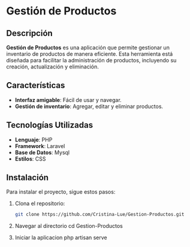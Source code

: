 # Gestión de Productos


## Descripción

**Gestión de Productos** es una aplicación que permite gestionar un inventario de productos de manera eficiente. Esta herramienta está diseñada para facilitar la administración de productos, incluyendo su creación, actualización y eliminación.

## Características

- **Interfaz amigable**: Fácil de usar y navegar.
- **Gestión de inventario**: Agregar, editar y eliminar productos.

## Tecnologías Utilizadas

- **Lenguaje**: PHP
- **Framework**: Laravel
- **Base de Datos**: Mysql
- **Estilos**: CSS

## Instalación

Para instalar el proyecto, sigue estos pasos:

1. Clona el repositorio:
   ```bash
   git clone https://github.com/Cristina-Lue/Gestion-Productos.git
   
2. Navegar al directorio
cd Gestion-Productos

3. Iniciar la aplicacion
   php artisan serve
